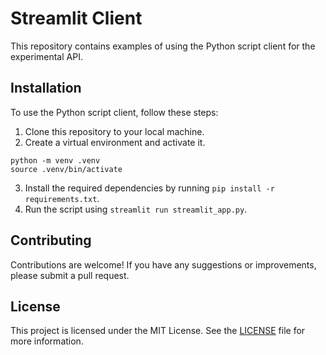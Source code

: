 # Streamlit Client

This repository contains examples of using the Python script client for the experimental API.

## Installation

To use the Python script client, follow these steps:

1. Clone this repository to your local machine.
2. Create a virtual environment and activate it.
```shell
python -m venv .venv
source .venv/bin/activate
```
3. Install the required dependencies by running `pip install -r requirements.txt`.
4. Run the script using `streamlit run streamlit_app.py`.

## Contributing

Contributions are welcome! If you have any suggestions or improvements, please submit a pull request.

## License

This project is licensed under the MIT License. See the [LICENSE](LICENSE) file for more information.
